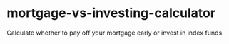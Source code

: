 # mortgage-vs-investing-calculator
Calculate whether to pay off your mortgage early or invest in index funds
